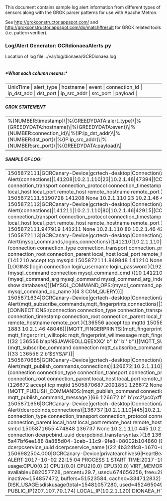This document contains sample log alert information from different types of sensors along with the GROK parser patterns for use with Apache Metron.  

See http://grokconstructor.appspot.com/ and http://grokconstructor.appspot.com/do/match#result for GROK related tools (i.e. pattern verifier).


<h3>Log/Alert Generator: GCRdionaeaAlerts.py</h3>
Location of log file: ./var/log/dionaea/GCRDionaea.log<br />
<br />
<h5>*What each column means:*</h5>
<table><tr><td>
UnixTime | alert_type | hostname | event | connection_id | ip_dst_add | dst_port | ip_src_addr | src_port | payload |
</td></tr></table>

<h5>GROK STATEMENT</h5>
<table><tr><td>
%{NUMBER:timestamp}\|%{GREEDYDATA:alert_type}\|%{GREEDYDATA:hostname}\|%{GREEDYDATA:event}\|%{NUMBER:connection_id}\|%{IP:ip_dst_addr}\|%{NUMBER:dst_port}\|%{IP:ip_src_addr}\|%{NUMBER:src_port}\|%{GREEDYDATA:payload}\|
</td></tr></table>

<h5>SAMPLE OF LOG:</h5>
<table><tr><td>
1505872111|GCRCanary-Device|gcrtech-desktop|Connection(accept,tcp,Blackhole)-Alert(connections)|141208|10.2.1.110|23|10.2.1.46|47394|[CONNECTIONS:(connection       connection_type connection_transport    connection_protocol     connection_timestamp    connection_root connection_parent       local_host      local_port      remote_host     remote_hostname remote_port     )(141208        accept  tcp     Blackhole       1505872111.5190728      141208  None    10.2.1.110      23      10.2.1.46               47394)]|<br />
1505872112|GCRCanary-Device|gcrtech-desktop|Connection(accept,tcp,httpd)-Alert(connections)|141211|10.2.1.110|80|10.2.1.46|42915|[CONNECTIONS:(connection    connection_type connection_transport    connection_protocol     connection_timestamp    connection_root connection_parent       local_host      local_port      remote_host     remote_hostname remote_port     )(141211        accept  tcp     httpd   1505872111.947919       141211  None    10.2.1.110      80      10.2.1.46               42915)]|<br />
1505872113|GCRCanary-Device|gcrtech-desktop|Connection(accept,tcp,mysqld)-Alert(mysql_commands,logins,connections)|141210|10.2.1.110|3306|10.2.1.46|52086|[CONNECTIONS:(connection   connection_type connection_transport    connection_protocol     connection_timestamp    connection_root connection_parent       local_host      local_port      remote_host     remote_hostname remote_port     )(141210        accept  tcp     mysqld  1505872111.849848       141210  None    10.2.1.110      3306    10.2.1.46               52086)][LOGINS:(login   connection      login_username  login_password  )(192   141210  b'htr'  )][MYSQL_COMMANDS:(mysql_command        connection      mysql_command_cmd       )(10    141210  3       [MYSQL_COMMAND_ARGS:(mysql_command_arg  mysql_command   mysql_command_arg_index mysql_command_arg_data  )(10    10      0       show databases)][MYSQL_COMMAND_OPS:(mysql_command_op    mysql_command_cmd       mysql_command_op_name   )(4     3       COM_QUERY))]|<br />
1505871634|GCRCanary-Device|gcrtech-desktop|Connection(accept,tcp,mqttd)-Alert(mqtt_subscribe_commands,mqtt_fingerprints,connections)|136556|10.2.1.110|1883|10.2.1.46|48046|[CONNECTIONS:(connection       connection_type connection_transport    connection_protocol     connection_timestamp    connection_root connection_parent       local_host      local_port      remote_host     remote_hostname remote_port     )(136556        accept  tcp     mqttd   1505871635.7230175      136556  None    10.2.1.110      1883    10.2.1.46               48046)][MQTT_FINGERPRINTS:(mqtt_fingerprint     connection      mqtt_fingerprint_clientid       mqtt_fingerprint_willtopic      mqtt_fingerprint_willmessage    mqtt_fingerprint_username       mqtt_fingerprint_password       )(32    136556  b'apNSJAWKEOLLQEEXXQ'   b''     b''     b''     b'')][MQTT_SUBSCRIBE_COMMANDS:(mqtt_subscribe_command   connection      mqtt_subscribe_command_messageid        mqtt_subscribe_command_topic    )(33    136556  2       b'$SYS/#')]|<br />
1505870685|GCRCanary-Device|gcrtech-desktop|Connection(accept,tcp,mqttd)-Alert(mqtt_publish_commands,connections)|126672|10.2.1.110|1883|10.2.1.46|59683|[CONNECTIONS:(connection   connection_type connection_transport    connection_protocol     connection_timestamp    connection_root connection_parent       local_host      local_port      remote_host     remote_hostname remote_port     )(126672        accept  tcp     mqttd   1505870687.2091851      126672  None    10.2.1.110      1883    10.2.1.46               59683)][MQTT_PUBLISH_COMMANDS:(mqtt_publish_command     connection      mqtt_publish_command_topic      mqtt_publish_command_message    )(66    126672  b''     b'\xc2\xc0\xff\xff\xff\xff\xd4\x07')]|<br />
1505871656|GCRCanary-Device|gcrtech-desktop|Connection(accept,tcp,smbd)-Alert(dcerpcbinds,connections)|136737|10.2.1.110|445|10.2.1.46|52187|[CONNECTIONS:(connection        connection_type connection_transport    connection_protocol     connection_timestamp    connection_root connection_parent       local_host      local_port      remote_host     remote_hostname remote_port     )(136737        accept  tcp     smbd    1505871655.474848       136737  None    10.2.1.110      445     10.2.1.46               52187)][DCERPCBINDS:(dcerpcbind connection      dcerpcbind_uuid dcerpcbind_transfersyntax       )(16    136737  4b324fc8-1670-01d3-1278-5a47bf6ee188    8a885d04-1ceb-11c9-9fe8-08002b104860    [DCERPCSERVICES:(dcerpcservice  dcerpcservice_uuid      dcerpcservice_name      )(22    4b324fc8-1670-01d3-1278-5a47bf6ee188    SRVSVC))]|<br />
 1506982504.000|GCRCanary-Device|privatearchives6|HeartBeat|0|10.2.1.120|0|10.2.1.120|0|TIME OF ALERT:2017-10-02 22:15:04    PROCESS 1 START TIME:2017-10-02 10:13:06    CPU COUNT(4) % usage:CPU0(0.2) CPU1(0.0) CPU2(0.0) CPU3(0.0)     VIRT_MEMORY:svmem(total=970477568, available=682057728, percent=29.7, used=674656256, free=295821312, active=463613952, inactive=154857472, buffers=51523584, cached=334712832)    DISK_USAGE:sdiskusage(total=15481057280, used=4524650496, free=10939629568, percent=29.2)    PUBLIC_IP(207.107.70.174)    LOCAL_IP(10.2.1.120)    DIONAEA_HTTP_CHECK:1|<br />
</td></tr></table>


